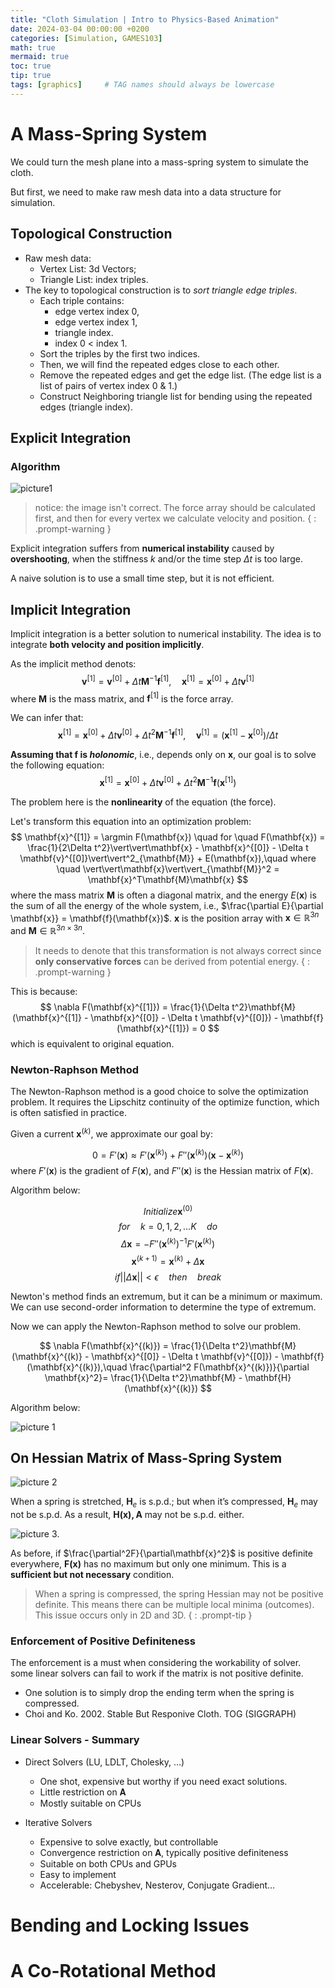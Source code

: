 ```yaml
---
title: "Cloth Simulation | Intro to Physics-Based Animation"
date: 2024-03-04 00:00:00 +0200
categories: [Simulation, GAMES103]
math: true
mermaid: true
toc: true
tip: true
tags: [graphics]     # TAG names should always be lowercase
---
```


# A Mass-Spring System
We could turn the mesh plane into a mass-spring system to simulate the cloth. 

But first, we need to make raw mesh data into a data structure for simulation.

## Topological Construction

- Raw mesh data: 
  - Vertex List: 3d Vectors; 
  - Triangle List: index triples.
- The key to topological construction is to *sort triangle edge triples*.
  - Each triple contains:
    - edge vertex index 0,
    - edge vertex index 1,
    - triangle index.
    - index 0 < index 1.
  - Sort the triples by the first two indices.
  - Then, we will find the repeated edges close to each other.
  - Remove the repeated edges and get the edge list. (The edge list is a list of pairs of vertex index 0 & 1.)
  - Construct Neighboring triangle list for bending using the repeated edges (triangle index).


## Explicit Integration
### Algorithm

![picture1](</images/截屏2024-03-05 18.01.37.png>)

> notice: the image isn't correct. The force array should be calculated first, and then for every vertex we calculate velocity and position.
{ : .prompt-warning }

Explicit integration suffers from **numerical instability** caused by **overshooting**, when the stiffness $k$ and/or the time step $\Delta t$ is too large.

A naive solution is to use a small time step, but it is not efficient. 


## Implicit Integration
Implicit integration is a better solution to numerical instability. The idea is to integrate **both velocity and position implicitly**.

As the implicit method denots:
$$
\mathbf{v}^{[1]} = \mathbf{v}^{[0]} + \Delta t \mathbf{M}^{-1} \mathbf{f}^{[1]}, \quad
\mathbf{x}^{[1]} = \mathbf{x}^{[0]} + \Delta t \mathbf{v}^{[1]}
$$
where $\mathbf{M}$ is the mass matrix, and $\mathbf{f}^{[1]}$ is the force array.

We can infer that:
$$
\mathbf{x}^{[1]} = \mathbf{x}^{[0]} + \Delta t \mathbf{v}^{[0]} + \Delta t^2 \mathbf{M}^{-1} \mathbf{f}^{[1]}, \quad
\mathbf{v}^{[1]} = (\mathbf{x}^{[1]} - \mathbf{x}^{[0]})/\Delta t
$$

**Assuming that $\mathbf{f}$ is *holonomic***, i.e., depends only on $\mathbf{x}$, our goal is to solve the following equation:
$$
\mathbf{x}^{[1]} = \mathbf{x}^{[0]} + \Delta t \mathbf{v}^{[0]} + \Delta t^2 \mathbf{M}^{-1} \mathbf{f}(\mathbf{x}^{[1]})
$$

The problem here is the **nonlinearity** of the equation (the force).

Let's transform this equation into an optimization problem:
$$
\mathbf{x}^{[1]} = \argmin F(\mathbf{x}) \quad for \quad F(\mathbf{x}) = \frac{1}{2\Delta t^2}\vert\vert\mathbf{x} - \mathbf{x}^{[0]} - \Delta t \mathbf{v}^{[0]}\vert\vert^2_{\mathbf{M}} + E(\mathbf{x}),\quad where \quad \vert\vert\mathbf{x}\vert\vert_{\mathbf{M}}^2 = \mathbf{x}^T\mathbf{M}\mathbf{x}
$$
where the mass matrix $\mathbf{M}$ is often a diagonal matrix, and the energy $E(\mathbf{x})$ is the sum of all the energy of the whole system, i.e., $\frac{\partial E}{\partial \mathbf{x}} = \mathbf{f}(\mathbf{x})$. $\mathbf{x}$ is the position array with $\mathbf{x} \in \mathbb{R}^{3n}$ and $\mathbf{M} \in \mathbb{R}^{3n\times 3n}$.

> It needs to denote that this transformation is not always correct since **only conservative forces** can be derived from potential energy.
{ : .prompt-warning }

This is because:
$$
\nabla F(\mathbf{x}^{[1]}) = \frac{1}{\Delta t^2}\mathbf{M}(\mathbf{x}^{[1]} - \mathbf{x}^{[0]} - \Delta t \mathbf{v}^{[0]}) - \mathbf{f}(\mathbf{x}^{[1]}) = 0
$$
which is equivalent to original equation.

### Newton-Raphson Method
The Newton-Raphson method is a good choice to solve the optimization problem. It requires the Lipschitz continuity of the optimize function, which is often satisfied in practice.

Given a current $\mathbf{x}^{(k)}$, we approximate our goal by:

$$
0 = F'(\mathbf{x}) \approx F'(\mathbf{x}^{(k)}) + F''(\mathbf{x}^{(k)})(\mathbf{x}- \mathbf{x}^{(k)})
$$
where $F'(\mathbf{x})$ is the gradient of $F(\mathbf{x})$, and $F''(\mathbf{x})$ is the Hessian matrix of $F(\mathbf{x})$.

Algorithm below:

$$
Initialize \mathbf{x}^{(0)}$$
$$
for\quad k = 0, 1, 2, ... K\quad do$$
$$
    \Delta \mathbf{x} = -F''(\mathbf{x}^{(k)})^{-1}F'(\mathbf{x}^{(k)})$$
$$
    \mathbf{x}^{(k+1)} = \mathbf{x}^{(k)} + \Delta \mathbf{x}$$
$$
    if \vert\vert\Delta \mathbf{x}\vert\vert < \epsilon \quad then \quad
        break$$

Newton's method finds an extremum, but it can be a minimum or maximum. We can use second-order information to determine the type of extremum.

Now we can apply the Newton-Raphson method to solve our problem.

$$
\nabla F(\mathbf{x}^{(k)}) = \frac{1}{\Delta t^2}\mathbf{M}(\mathbf{x}^{(k)} - \mathbf{x}^{[0]} - \Delta t \mathbf{v}^{[0]}) - \mathbf{f}(\mathbf{x}^{(k)}),\quad \frac{\partial^2 F(\mathbf{x}^{(k)})}{\partial \mathbf{x}^2}= \frac{1}{\Delta t^2}\mathbf{M} - \mathbf{H}(\mathbf{x}^{(k)})
$$

Algorithm below:

![picture 1](</images/截屏2024-03-06 01.10.38.png>)

## On Hessian Matrix of Mass-Spring System

![picture 2](</images/截屏2024-03-06 01.25.02.png>)

When a spring is stretched, $\mathbf{H}_e$ is s.p.d.; but when it’s compressed, $\mathbf{H}_e$ may not be s.p.d. As a result, $\mathbf{H(x),A}$ may not be s.p.d. either.

![picture 3](</images/截屏2024-03-06 01.28.59.png>).

As before, if $\frac{\partial^2F}{\partial\mathbf{x}^2}$ is positive definite everywhere, $\mathbf{F(x)}$ has no maximum but only one minimum.
This is a **sufficient but not necessary** condition.

> When a spring is compressed, the spring Hessian may not be positive definite.  This means there can be multiple local minima (outcomes). This issue occurs only in 2D and 3D. 
{ : .prompt-tip }

### Enforcement of Positive Definiteness
The enforcement is a must when considering the workability of solver. some linear solvers can fail to work if the matrix is not positive definite.

- One solution is to simply drop the ending term when the spring is compressed.
- Choi and Ko. 2002. Stable But Responive Cloth. TOG (SIGGRAPH)

### Linear Solvers - Summary
- Direct Solvers (LU, LDLT, Cholesky, …)
  - One shot, expensive but worthy if you need exact solutions.
  - Little restriction on 𝐀
  - Mostly suitable on CPUs

- Iterative Solvers
  - Expensive to solve exactly, but controllable
  - Convergence restriction on 𝐀, typically positive definiteness
  - Suitable on both CPUs and GPUs
  - Easy to implement
  - Accelerable: Chebyshev, Nesterov, Conjugate Gradient…



# Bending and Locking Issues

# A Co-Rotational Method